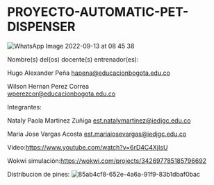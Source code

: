 # PROYECTO-AUTOMATIC-PET-DISPENSER

![WhatsApp Image 2022-09-13 at 08 45 38](https://user-images.githubusercontent.com/113120654/189930559-16eb5eee-1e82-4d35-9be2-0503924dae45.jpeg)

Nombre(s) del(os) docente(s) entrenador(es):

Hugo Alexander Peña	
hapena@educacionbogota.edu.co 

Wilson Hernan Perez Correa	
wperezcor@educacionbogota.edu.co

Integrantes:

Nataly Paola Martinez Zuñiga
est.natalymartinez@iedjgc.edu.co

Maria Jose Vargas Acosta 
est.mariajosevargas@iedjgc.edu.co

Video:https://www.youtube.com/watch?v=6rD4C4XjIsU

Wokwi simulación:https://wokwi.com/projects/342697785185796692

Distribucion de pines:
![85ab4cf8-652e-4a6a-91f9-83b1dbaf0bac](https://user-images.githubusercontent.com/113120654/191279112-5e323019-b8ce-4ee1-96d7-c2d4243031c0.jpg)

